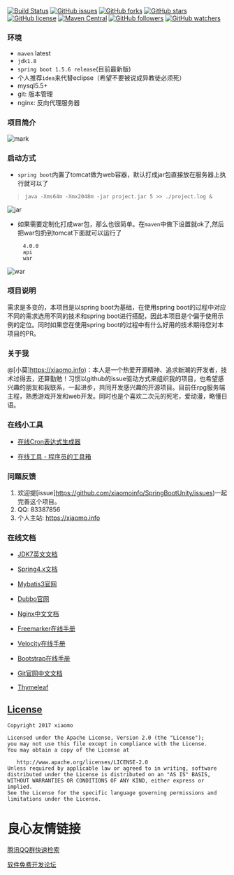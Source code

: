 [![Build Status](https://travis-ci.org/xiaomoinfo/XiaomoApi.svg?branch=master)](https://travis-ci.org/xiaomoinfo/XiaomoApi)
[![GitHub issues](https://img.shields.io/github/issues/xiaomoinfo/SpringBootUnity.svg)](https://github.com/xiaomoinfo/SpringBootUnity/issues)
[![GitHub forks](https://img.shields.io/github/forks/xiaomoinfo/SpringBootUnity.svg)](https://github.com/xiaomoinfo/SpringBootUnity/network)
[![GitHub stars](https://img.shields.io/github/stars/xiaomoinfo/SpringBootUnity.svg)](https://github.com/xiaomoinfo/SpringBootUnity/stargazers)
[![GitHub license](https://img.shields.io/badge/license-Apache%202-blue.svg)](https://raw.githubusercontent.com/xiaomoinfo/SpringBootUnity/master/LICENSE)
[![Maven Central](https://img.shields.io/maven-central/v/org.apache.maven/apache-maven.svg)]()
[![GitHub followers](https://img.shields.io/github/followers/xiaomoinfo.svg?style=social&label=Follow)]()
[![GitHub watchers](https://img.shields.io/github/watchers/xiaomoinfo/SpringBootUnity.svg?style=social&label=Watch)]()

### 环境
- `maven` latest   
- `jdk1.8`   
- `spring boot 1.5.6 release`(目前最新版)
-  个人推荐`idea`来代替eclipse（希望不要被说成异教徒必须死）
- mysql5.5+
- git: 版本管理
- nginx: 反向代理服务器

###  项目简介
![mark](https://static.xiaomo.info/image/project/mark.png)


### 启动方式
- `spring boot`内置了tomcat做为web容器，默认打成jar包直接放在服务器上执行就可以了
> `java -Xms64m -Xmx2048m -jar project.jar 5 >> ./project.log &`

![jar](https://static.xiaomo.info/image/project/javajar.gif)

- 如果需要定制化打成war包，那么也很简单。在`maven`中做下设置就ok了,然后把war包扔到tomcat下面就可以运行了

```
     4.0.0 
     api 
     war 
```


![war](https://static.xiaomo.info/image/project/war.png)


###  项目说明
需求是多变的，本项目是以spring boot为基础，在使用spring boot的过程中对应不同的需求选用不同的技术和spring boot进行搭配，因此本项目是个偏于使用示例的定位。同时如果您在使用spring boot的过程中有什么好用的技术期待您对本项目的PR。

### 关于我
 @[小莫]https://xiaomo.info)：本人是一个热爱开源精神、追求新潮的开发者，技术过得去，还算勤勉！习惯以github的issue驱动方式来组织我的项目，也希望感兴趣的朋友和我联系，一起进步，共同开发感兴趣的开源项目。目前任rpg服务端主程，熟悉游戏开发和web开发。同时也是个喜欢二次元的死宅，爱动漫，略懂日语。

### 在线小工具

- [在线Cron表达式生成器](http://u.720life.cn/g/41a88c49241c9a1f605f913332fbeca495e13ea8491440f895022f4f9df8c3e3  "在线Cron表达式生成器")

- [在线工具 - 程序员的工具箱](http://u.720life.cn/g/41843dbe0fafe94d482221c4b6428051  "在线工具 - 程序员的工具箱")


###  问题反馈
1. 欢迎提[issue]https://github.com/xiaomoinfo/SpringBootUnity/issues)一起完善这个项目。
2. QQ: 83387856
4. 个人主站: https://xiaomo.info

### 在线文档

- [JDK7英文文档](http://u.720life.cn/g/0b74b15bb9de87b5a2fb1d39225b742f9755696133ba7493060bcd72b849d00cc424e0901ba49e1f7b1c0c7ad11a37d3e40ba7e7c999548bff8af0052835554f  "JDK7英文文档")

- [Spring4.x文档](http://u.720life.cn/g/3d3c1eebe7d1a3ce4b19ffb3e57807e89fa619207522cc50e254f65d86af1be0b306863a011de5ef8e4a8b3c5c17ee5d  "Spring4.x文档")

- [Mybatis3官网](http://u.720life.cn/g/5d88e5a59ccc688f2e74c4a956a26a215e4d93221eb26b660bea25686b89be63142caf406b6e1c14d3ab51db921e10ca  "Mybatis3官网")

- [Dubbo官网](http://u.720life.cn/g/ad27fc5875c834b4568aeb04084d2bc0  "Dubbo官网")

- [Nginx中文文档](http://u.720life.cn/g/0b74b15bb9de87b5a2fb1d39225b742f9755696133ba7493060bcd72b849d00c70ea5132d4eda0624001e88d63d0a989754ed6dd7d93878effc7028703b52239  "Nginx中文文档")

- [Freemarker在线手册](http://u.720life.cn/g/91631dc92407872deef9e7c2f21c90370ec42bca0660599fef01f69ddec2c69d  "Freemarker在线中文手册")

- [Velocity在线手册](http://u.720life.cn/g/7b1a2cc30709fab1f7d3403a12a69622014754ee2d62e2b7aa50d029c7b0b7e601990af5feaafb66030c1887a5b8f3fb78ff2e9ed95d64280286dca81679e83b  "Velocity在线手册")

- [Bootstrap在线手册](http://u.720life.cn/g/5dc63d04a35b84846e193be705862c773cff2a22a6b2940498e28eb01e58b4bd  "Bootstrap在线手册")

- [Git官网中文文档](http://u.720life.cn/g/0699e533b96232c5e210af6ab5668134f26d4ce8eb73c737efb58c5e94ea6f74  "Git官网中文文档")

- [Thymeleaf](http://u.720life.cn/g/93cb058e2406031f6144e42823783979064a4202b3689251145126e998ce8f5defa6da90df7b82a90b1cc7a1307b069c6b1ac6b538cb2504cf0ab092b85f079d  "Thymeleaf")



## [License](LICENSE "apache")

    Copyright 2017 xiaomo

    Licensed under the Apache License, Version 2.0 (the "License");
    you may not use this file except in compliance with the License.
    You may obtain a copy of the License at

       http://www.apache.org/licenses/LICENSE-2.0
    Unless required by applicable law or agreed to in writing, software
    distributed under the License is distributed on an "AS IS" BASIS,
    WITHOUT WARRANTIES OR CONDITIONS OF ANY KIND, either express or implied.
    See the License for the specific language governing permissions and
    limitations under the License.


 # 良心友情链接

[腾讯QQ群快速检索](http://u.720life.cn/s/8cf73f7c)

[软件免费开发论坛](http://u.720life.cn/s/bbb01dc0)